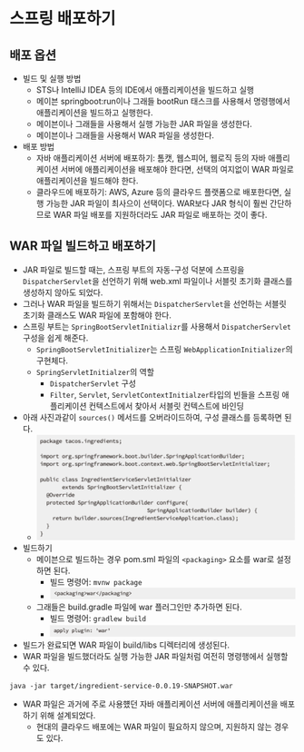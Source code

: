 # 스프링 배포하기

## 배포 옵션

- 빌드 및 실행 방법
	- STS나 IntelliJ IDEA 등의 IDE에서 애플리케이션을 빌드하고 실행
	- 메이븐 springboot:run이나 그래들 bootRun 태스크를 사용해서 명령행에서 애플리케이션을 빌드하고 실행한다.
	- 메이븐이나 그래들을 사용해서 실행 가능한 JAR 파일을 생성한다.
	- 메이븐이나 그래들을 사용해서 WAR 파일을 생성한다.
- 배포 방법
	- 자바 애플리케이션 서버에 배포하기: 톰캣, 웹스피어, 웹로직 등의 자바 애플리케이션 서버에 애플리케이션을 배포해야 한다면, 선택의 여지없이 WAR 파일로 애플리케이션을 빌드해야 한다.
	- 클라우드에 배포하기: AWS, Azure 등의 클라우드 플랫폼으로 배포한다면, 실행 가능한 JAR 파일이 최사으이 선택이다. WAR보다 JAR 형식이 훨씬 간단하므로 WAR 파일 배포를 지원하더라도 JAR 파일로 배포하는 것이 좋다.

## WAR 파일 빌드하고 배포하기

- JAR 파일로 빌드할 때는, 스프링 부트의 자동-구성 덕분에 스프링을 `DispatcherServlet`을 선언하기 위해 web.xml 파일이나 서블릿 초기화 클래스를 생성하지 않아도 되었다.
- 그러나 WAR 파일을 빌드하기 위해서는 `DispatcherServlet`을 선언하는 서블릿 초기화 클래스도 WAR 파일에 포함해야 한다.
- 스프링 부트는 `SpringBootServletInitializr`를 사용해서 `DispatcherServlet` 구성을 쉽게 해준다.
	- `SpringBootServletInitializer`는 스프링 `WebApplicationInitializer`의 구현체다.
	- `SpringServletInitialzer`의 역할
		- `DispatcherServlet` 구성
		- `Filter`, `Servlet`, `ServletContextInitialzer`타입의 빈들을 스프링 애플리케이션 컨텍스트에서 찾아서 서블릿 컨텍스트에 바인딩
- 아래 사진과같이 `sources()` 메서드를 오버라이드하여, 구성 클래스를 등록하면 된다.
	- ![](assets/Pasted%20image%2020231122230347.png)
- 빌드하기
	- 메이븐으로 빌드하는 경우 pom.sml 파일의 `<packaging>` 요소를 war로 설정하면 된다.
		- 빌드 명령어: `mvnw package`
		- ![](assets/Pasted%20image%2020231122230627.png)
	- 그래들은 build.gradle 파일에 war 플러그인만 추가하면 된다.
		- 빌드 명령어: `gradlew build`
		- ![](assets/Pasted%20image%2020231122230649.png)
- 빌드가 완료되면 WAR 파일이 build/libs 디렉터리에 생성된다.
- WAR 파일을 빌드했더라도 실행 가능한 JAR 파일처럼 여전히 명령행에서 실행할 수 있다.

```
java -jar target/ingredient-service-0.0.19-SNAPSHOT.war
```

- WAR 파일은 과거에 주로 사용헀던 자바 애플리케이션 서버에 애플리케이션을 배포하기 위해 설계되었다.
	- 현대의 클라우드 배포에는 WAR 파일이 필요하지 않으며, 지원하지 않는 경우도 있다.
